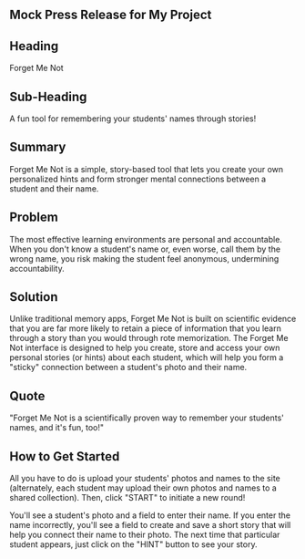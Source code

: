  
## Mock Press Release for My Project ##

## Heading ##
  Forget Me Not

## Sub-Heading ##
  A fun tool for remembering your students' names through stories!  

## Summary ##
  Forget Me Not is a simple, story-based tool that lets you create your own personalized hints and form stronger mental connections between a student and their name.

## Problem ##
  The most effective learning environments are personal and accountable. When you don't know a student's name or, even worse, call them by the wrong name, you risk making the student feel anonymous, undermining accountability.   

## Solution ##
  Unlike traditional memory apps, Forget Me Not is built on scientific evidence that you are far more likely to retain a piece of information that you learn through a story than you would through rote memorization. The Forget Me Not interface is designed to help you create, store and access your own personal stories (or hints) about each student, which will help you form a "sticky" connection between a student's photo and their name. 
  
## Quote ##
  "Forget Me Not is a scientifically proven way to remember your students' names, and it's fun, too!"

## How to Get Started ##
  All you have to do is upload your students' photos and names to the site (alternately, each student may upload their own photos and names to a shared collection). Then, click "START" to initiate a new round! 

  You'll see a student's photo and a field to enter their name. If you enter the name incorrectly, you'll see a field to create and save a short story that will help you connect their name to their photo. The next time that particular student appears, just click on the "HINT" button to see your story.
